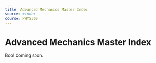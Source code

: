 ```yaml
---
title: Advanced Mechanics Master Index
source: #index 
course: PHYS360
---
```


# Advanced Mechanics Master Index
Boo! Coming soon.
